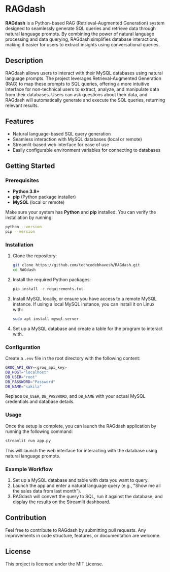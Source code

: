 # RAGdash

**RAGdash** is a Python-based RAG (Retrieval-Augmented Generation) system designed to seamlessly generate SQL queries and retrieve data through natural language prompts. By combining the power of natural language processing and data querying, RAGdash simplifies database interactions, making it easier for users to extract insights using conversational queries.

## Description

RAGdash allows users to interact with their MySQL databases using natural language prompts. The project leverages Retrieval-Augmented Generation (RAG) to map these prompts to SQL queries, offering a more intuitive interface for non-technical users to extract, analyze, and manipulate data from their databases. Users can ask questions about their data, and RAGdash will automatically generate and execute the SQL queries, returning relevant results.

## Features
- Natural language-based SQL query generation
- Seamless interaction with MySQL databases (local or remote)
- Streamlit-based web interface for ease of use
- Easily configurable environment variables for connecting to databases

## Getting Started

### Prerequisites

- **Python 3.8+**
- **pip** (Python package installer)
- **MySQL** (local or remote)
  
Make sure your system has **Python** and **pip** installed. You can verify the installation by running:

```bash
python --version
pip --version
```

### Installation

1. Clone the repository:
   ```bash
   git clone https://github.com/techcodebhavesh/RAGdash.git
   cd RAGdash
   ```

2. Install the required Python packages:
   ```bash
   pip install -r requirements.txt
   ```

3. Install MySQL locally, or ensure you have access to a remote MySQL instance. If using a local MySQL instance, you can install it on Linux with:
   ```bash
   sudo apt install mysql-server
   ```

4. Set up a MySQL database and create a table for the program to interact with.

### Configuration

Create a `.env` file in the root directory with the following content:
   ```bash
   GROQ_API_KEY=<groq_api_key>
   DB_HOST="localhost"
   DB_USER="root"
   DB_PASSWORD="Password"
   DB_NAME="sakila"
   ```

   Replace `DB_USER`, `DB_PASSWORD`, and `DB_NAME` with your actual MySQL credentials and database details.

### Usage

Once the setup is complete, you can launch the RAGdash application by running the following command:

```bash
streamlit run app.py
```

This will launch the web interface for interacting with the database using natural language prompts.

### Example Workflow

1. Set up a MySQL database and table with data you want to query.
2. Launch the app and enter a natural language query (e.g., "Show me all the sales data from last month").
3. RAGdash will convert the query to SQL, run it against the database, and display the results on the Streamlit dashboard.

## Contribution

Feel free to contribute to RAGdash by submitting pull requests. Any improvements in code structure, features, or documentation are welcome.

## License

This project is licensed under the MIT License.
